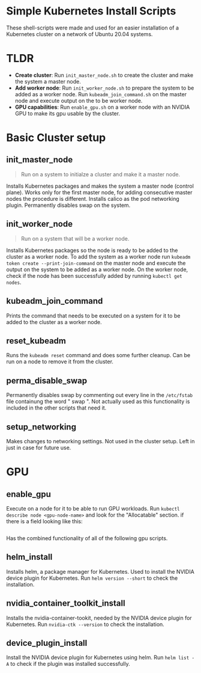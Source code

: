 # Simple Kubernetes Install Scripts
These shell-scripts were made and used for an easier installation of a Kubernetes cluster on a network of Ubuntu 20.04 systems.

# TLDR
- **Create cluster**: Run `init_master_node.sh` to create the cluster and make the system a master node.
- **Add worker node**: Run `init_worker_node.sh` to prepare the system to be added as a worker node. Run `kubeadm_join_command.sh` on the master node and execute output on the to be worker node.
- **GPU capabilities**: Run `enable_gpu.sh` on a worker node with an NVIDIA GPU to make its gpu usable by the cluster.


# Basic Cluster setup
## init_master_node
> Run on a system to initialze a cluster and make it a master node.

Installs Kubernetes packages and makes the system a master node (control plane). Works only for the first master node, for adding consecutive master nodes the procedure is different.
Installs calico as the pod networking plugin.
Permanently disables swap on the system.

## init_worker_node
> Run on a system that will be a worker node.

Installs Kubernetes packages so the node is ready to be added to the cluster as a worker node. To add the system as a worker node run `kubeadm token create --print-join-command` on the master node and execute the output on the system to be added as a worker node.
On the worker node, check if the node has been successfully added by running `kubectl get nodes`.

## kubeadm_join_command

Prints the command that needs to be executed on a system for it to be added to the cluster as a worker node.

## reset_kubeadm
Runs the `kubeadm reset` command and does some further cleanup. Can be run on a node to remove it from the cluster.

## perma_disable_swap
Permanently disables swap by commenting out every line in the `/etc/fstab` file containung the word " swap ". Not actually used as this functionality is included in the other scripts that need it.

## setup_networking
Makes changes to networking settings. Not used in the cluster setup. Left in just in case for future use.


# GPU
## enable_gpu
Execute on a node for it to be able to run GPU workloads.
Run `kubectl describe node <gpu-node-name>` and look for the "Allocatable" section. if there is a field looking like this:
```
```
Has the combined functionality of all of the following gpu scripts.


## helm_install
Installs helm, a package manager for Kubernetes. Used to install the NVIDIA device plugin for Kubernetes. Run `helm version --short` to check the installation.

## nvidia_container_toolkit_install
Installs the nvidia-container-tookit, needed by the NVIDIA device plugin for Kubernetes. Run `nvidia-ctk --version` to check the installation.

## device_plugin_install
Install the NVIDIA device plugin for Kubernetes using helm. Run `helm list -A` to check if the plugin was installed successfully.

